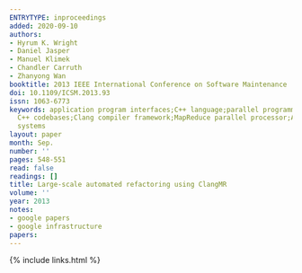 ```yaml
---
ENTRYTYPE: inproceedings
added: 2020-09-10
authors:
- Hyrum K. Wright
- Daniel Jasper
- Manuel Klimek
- Chandler Carruth
- Zhanyong Wan
booktitle: 2013 IEEE International Conference on Software Maintenance
doi: 10.1109/ICSM.2013.93
issn: 1063-6773
keywords: application program interfaces;C++ language;parallel programming;program compilers;software maintenance;large-scale automated refactoring;ClangMR;large
  C++ codebases;Clang compiler framework;MapReduce parallel processor;API update;Google;Google;Indexes;Standards;Semantics;Conferences;Transforms;Software
  systems
layout: paper
month: Sep.
number: ''
pages: 548-551
read: false
readings: []
title: Large-scale automated refactoring using ClangMR
volume: ''
year: 2013
notes:
- google papers
- google infrastructure
papers:
---
```

{% include links.html %}
